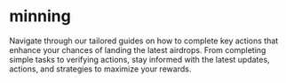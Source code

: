 # minning
 Navigate through our tailored guides on how to complete key actions that enhance your chances of landing the latest airdrops. From completing simple tasks to verifying actions, stay informed with the latest updates, actions, and strategies to maximize your rewards.

